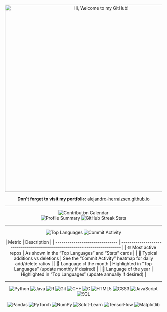 <!-- 🌟 Animated Welcome Title -->
<p align="center" markdown="1">
  <img src="assets/welcome.gif" alt="Hi, Welcome to my GitHub!" width="600"/>
</p>

<p align="center">
  <strong>Don't forget to visit my portfolio:</strong>  
  <a href="https://alejandro-herraizsen.github.io/">alejandro-herraizsen.github.io</a>
</p>

---

<!-- 📊 Contribution Calendar & Profile Summary -->
<p align="center">
  <!-- Contribution Calendar -->
  <img src="https://github-readme-calendar.vercel.app/graph?username=alejandro-herraizsen&theme=github&hide_border=true" alt="Contribution Calendar" />

  <!-- Profile Summary: Active days, current & longest streak, gap, busiest day -->
  <br/>
  <img src="https://github-profile-summary.vercel.app/api/summary/alejandro-herraizsen?theme=github" alt="Profile Summary" />
  <img src="https://github-readme-streak-stats.herokuapp.com/?user=alejandro-herraizsen&theme=github&hide_border=true" alt="GitHub Streak Stats" />
</p>

---

<!-- 📈 Lines of Code (LOC) Analysis -->
<p align="center">
  <!-- Most Used Languages Overall -->
  <img src="https://github-readme-stats.vercel.app/api/top-langs/?username=alejandro-herraizsen&layout=compact&theme=github" alt="Top Languages" />

  <!-- Commit Activity: added vs deleted per day -->
  <img src="https://github-readme-stats.vercel.app/api/commit-activity?username=alejandro-herraizsen&theme=github" alt="Commit Activity" />
</p>

<p align="center">
  | Metric                          | Description                                                                 |
  | ------------------------------- | --------------------------------------------------------------------------- |
  | 🌐 Most active repos            | As shown in the “Top Languages” and “Stats” cards                           |
  | 🔀 Typical additions vs deletions | See the “Commit Activity” heatmap for daily add/delete ratios              |
  | 📅 Language of the month        | Highlighted in “Top Languages” (update monthly if desired)                 |
  | 📅 Language of the year         | Highlighted in “Top Languages” (update annually if desired)                |
</p>

---

<!-- 🛠️ Technologies & Libraries -->
<p align="center">
  <!-- Languages -->
  <img src="https://img.shields.io/badge/Python-3670A0?style=for-the-badge&logo=python&logoColor=white" alt="Python" />
  <img src="https://img.shields.io/badge/Java-ED8B00?style=for-the-badge&logo=java&logoColor=white" alt="Java" />
  <img src="https://img.shields.io/badge/R-276DC3?style=for-the-badge&logo=r&logoColor=white" alt="R" />
  <img src="https://img.shields.io/badge/Git-F05032?style=for-the-badge&logo=git&logoColor=white" alt="Git" />
  <img src="https://img.shields.io/badge/C%2B%2B-00599C?style=for-the-badge&logo=c%2B%2B&logoColor=white" alt="C++" />
  <img src="https://img.shields.io/badge/C-00599C?style=for-the-badge&logo=c&logoColor=white" alt="C" />
  <img src="https://img.shields.io/badge/HTML-E34F26?style=for-the-badge&logo=html5&logoColor=white" alt="HTML5" />
  <img src="https://img.shields.io/badge/CSS-1572B6?style=for-the-badge&logo=css3&logoColor=white" alt="CSS3" />
  <img src="https://img.shields.io/badge/JavaScript-F7DF1E?style=for-the-badge&logo=javascript&logoColor=black" alt="JavaScript" />
  <img src="https://img.shields.io/badge/SQL-4479A1?style=for-the-badge&logo=postgresql&logoColor=white" alt="SQL" />
  <br/><br/>
  <!-- Data & ML Libraries -->
  <img src="https://img.shields.io/badge/Pandas-150458?style=for-the-badge&logo=pandas&logoColor=white" alt="Pandas" />
  <img src="https://img.shields.io/badge/PyTorch-EE4C2C?style=for-the-badge&logo=pytorch&logoColor=white" alt="PyTorch" />
  <img src="https://img.shields.io/badge/NumPy-013243?style=for-the-badge&logo=numpy&logoColor=white" alt="NumPy" />
  <img src="https://img.shields.io/badge/Scikit--Learn-F7931E?style=for-the-badge&logo=scikit-learn&logoColor=white" alt="Scikit-Learn" />
  <img src="https://img.shields.io/badge/TensorFlow-FF6F00?style=for-the-badge&logo=tensorflow&logoColor=white" alt="TensorFlow" />
  <img src="https://img.shields.io/badge/Matplotlib-11557C?style=for-the-badge&logo=matplotlib&logoColor=white" alt="Matplotlib" />
</p>
